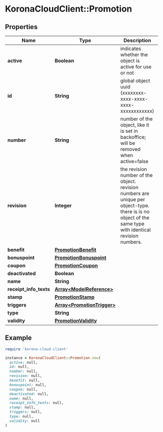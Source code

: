 # KoronaCloudClient::Promotion

## Properties

| Name | Type | Description | Notes |
| ---- | ---- | ----------- | ----- |
| **active** | **Boolean** | indicates whether the object is active for use or not | [optional][readonly] |
| **id** | **String** | global object uuid (xxxxxxxx-xxxx-xxxx-xxxx-xxxxxxxxxxxx) | [optional] |
| **number** | **String** | number of the object, like it is set in backoffice; will be removed when active&#x3D;false | [optional] |
| **revision** | **Integer** | the revision number of the object. revision numbers are unique per object-type. there is is no object of the same type with identical revision numbers. | [optional][readonly] |
| **benefit** | [**PromotionBenefit**](PromotionBenefit.md) |  | [optional] |
| **bonuspoint** | [**PromotionBonuspoint**](PromotionBonuspoint.md) |  | [optional] |
| **coupon** | [**PromotionCoupon**](PromotionCoupon.md) |  | [optional] |
| **deactivated** | **Boolean** |  | [optional] |
| **name** | **String** |  | [optional] |
| **receipt_info_texts** | [**Array&lt;ModelReference&gt;**](ModelReference.md) |  | [optional] |
| **stamp** | [**PromotionStamp**](PromotionStamp.md) |  | [optional] |
| **triggers** | [**Array&lt;PromotionTrigger&gt;**](PromotionTrigger.md) |  | [optional] |
| **type** | **String** |  | [optional] |
| **validity** | [**PromotionValidity**](PromotionValidity.md) |  | [optional] |

## Example

```ruby
require 'korona-cloud-client'

instance = KoronaCloudClient::Promotion.new(
  active: null,
  id: null,
  number: null,
  revision: null,
  benefit: null,
  bonuspoint: null,
  coupon: null,
  deactivated: null,
  name: null,
  receipt_info_texts: null,
  stamp: null,
  triggers: null,
  type: null,
  validity: null
)
```

